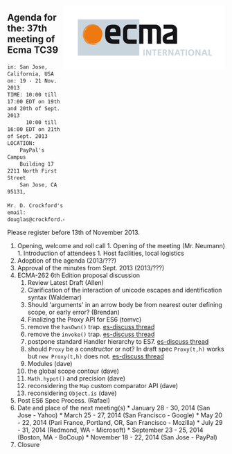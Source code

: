 <img src="../images/Ecma_RVB-003.jpg"
     align="right" alt="" />

## Agenda for the: 37th meeting of Ecma TC39

    in: San Jose, California, USA
    on: 19 - 21 Nov. 2013
    TIME: 10:00 till 17:00 EDT on 19th and 20th of Sept. 2013
          10:00 till 16:00 EDT on 21th of Sept. 2013
    LOCATION:
        PayPal's Campus
        Building 17 2211 North First Street
        San Jose, CA 95131,

    Mr. D. Crockford's email: douglas@crockford.com

Please register before 13th of November 2013.

  1. Opening, welcome and roll call
    1. Opening of the meeting (Mr. Neumann)
    1. Introduction of attendees
    1. Host facilities, local logistics
  1. Adoption of the agenda (2013/???)
  1. Approval of the minutes from Sept. 2013 (2013/???)
  1. ECMA-262 6th Edition proposal discussion
     1. Review Latest Draft (Allen)
     1. Clarification of the interaction of unicode escapes and identification syntax (Waldemar)
     1. Should 'arguments' in an arrow body be from nearest outer defining scope, or early error? (Brendan)
     1. Finalizing the Proxy API for ES6 (tomvc)
       1. remove the `hasOwn()` trap. [es-discuss thread](http://esdiscuss.org/topic/removing-proxy-hasown-trap-was-invoke-and-implicit-method-calls)
       1. remove the `invoke()` trap. [es-discuss thread](http://esdiscuss.org/topic/invoke-and-implicit-method-calls)
       1. postpone standard Handler hierarchy to ES7. [es-discuss thread](http://esdiscuss.org/topic/invoke-and-implicit-method-calls)
       1. should `Proxy` be a constructor or not? In draft spec `Proxy(t,h)` works but `new Proxy(t,h)` does not. [es-discuss thread](http://esdiscuss.org/topic/has-the-syntax-for-proxies-been-finalized)
     1. Modules (dave)
     1. the global scope contour (dave)
     1. `Math.hypot()` and precision (dave)
     1. reconsidering the `Map` custom comparator API (dave)
     1. reconsidering `Object.is` (dave)
  1. Post ES6 Spec Process. (Rafael)
  1. Date and place of the next meeting(s)
    * January 28 - 30, 2014 (San Jose - Yahoo)
    * March 25 - 27, 2014 (San Francisco - Google)
    * May 20 - 22, 2014 (Pari France, Portland, OR, San Francisco - Mozilla)
    * July  29 - 31, 2014 (Redmond, WA - Microsoft)
    * September 23 - 25, 2014 (Boston, MA - BoCoup)
    * November 18 - 22, 2014 (San Jose - PayPal)
  1.  Closure

